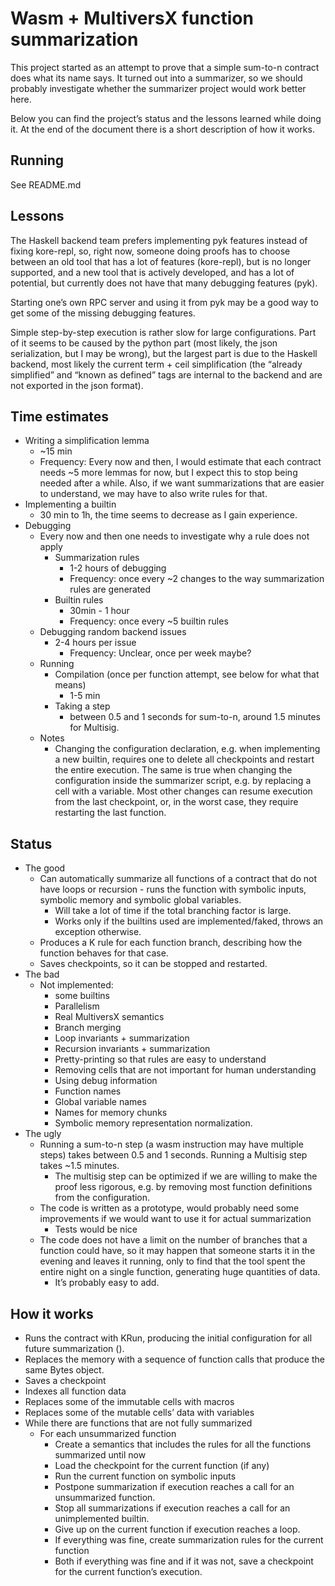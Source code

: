 # Wasm + MultiversX function summarization

This project started as an attempt to prove that a simple sum-to-n contract does
what its name says. It turned out into a summarizer, so we should probably
investigate whether the summarizer project would work better here.

Below you can find the project’s status and the lessons learned while doing it.
At the end of the document there is a short description of how it works.

## Running

See README.md

## Lessons

The Haskell backend team prefers implementing pyk features instead of fixing
kore-repl, so, right now, someone doing proofs has to choose between an old
tool that has a lot of features (kore-repl), but is no longer supported, and a
new tool that is actively developed, and has a lot of potential, but currently
does not have that many debugging features (pyk).

Starting one’s own RPC server and using it from pyk may be a good way to get
some of the missing debugging features.

Simple step-by-step execution is rather slow for large configurations.
Part of it seems to be caused by the python part (most likely, the json
serialization, but I may be wrong), but the largest part is due to the Haskell
backend, most likely the current term + ceil simplification (the
“already simplified” and “known as defined” tags are internal to the backend
and are not exported in the json format).

## Time estimates
* Writing a simplification lemma
  * ~15 min
  * Frequency: Every now and then, I would estimate that each contract needs
  ~5 more lemmas for now, but I expect this to stop being needed after a while.
  Also, if we want summarizations that are easier to understand, we may have to
  also write rules for that.
* Implementing a builtin
  * 30 min to 1h, the time seems to decrease as I gain experience.
* Debugging
  * Every now and then one needs to investigate why a rule does not apply
    * Summarization rules
      * 1-2 hours of debugging
      * Frequency: once every ~2 changes to the way summarization rules are generated
    * Builtin rules
      * 30min - 1 hour
      * Frequency: once every ~5 builtin rules
  * Debugging random backend issues
    * 2-4 hours per issue
      * Frequency: Unclear, once per week maybe?
  * Running
    * Compilation (once per function attempt, see below for what that means)
      * 1-5 min
    * Taking a step
      * between 0.5 and 1 seconds for sum-to-n, around 1.5 minutes for Multisig.
  * Notes
    * Changing the configuration declaration, e.g. when implementing a new
      builtin, requires one to delete all checkpoints and restart the entire
      execution. The same is true when changing the configuration inside the
      summarizer script, e.g. by replacing a cell with a variable.
      Most other changes can resume execution from the last checkpoint, or,
      in the worst case, they require restarting the last function.
## Status
* The good
  * Can automatically summarize all functions of a contract that do not have
    loops or recursion - runs the function with symbolic inputs, symbolic
    memory and symbolic global variables.
    * Will take a lot of time if the total branching factor is large.
    * Works only if the builtins used are implemented/faked, throws an exception otherwise.
  * Produces a K rule for each function branch, describing how the function behaves for that case.
  * Saves checkpoints, so it can be stopped and restarted.
* The bad
  * Not implemented:
    * some builtins
    * Parallelism
    * Real MultiversX semantics
    * Branch merging
    * Loop invariants + summarization
    * Recursion invariants + summarization
    * Pretty-printing so that rules are easy to understand
    * Removing cells that are not important for human understanding
    * Using debug information
    * Function names
    * Global variable names
    * Names for memory chunks
    * Symbolic memory representation normalization.
* The ugly
  * Running a sum-to-n step (a wasm instruction may have multiple steps)
    takes between 0.5 and 1 seconds. Running a Multisig step takes ~1.5 minutes.
    * The multisig step can be optimized if we are willing to make the
      proof less rigorous, e.g. by removing most function definitions from the
      configuration.
  * The code is written as a prototype, would probably need some improvements
    if we would want to use it for actual summarization
    * Tests would be nice
  * The code does not have a limit on the number of branches that a function
    could have, so it may happen that someone starts it in the evening and
    leaves it running, only to find that the tool spent the entire night on a
    single function, generating huge quantities of data.
    * It’s probably easy to add.

## How it works

* Runs the contract with KRun, producing the initial configuration for all
  future summarization ().
* Replaces the memory with a sequence of function calls that produce the same
  Bytes object.
* Saves a checkpoint
* Indexes all function data
* Replaces some of the immutable cells with macros
* Replaces some of the mutable cells’ data with variables
* While there are functions that are not fully summarized
  * For each unsummarized function
    * Create a semantics that includes the rules for all the functions
      summarized until now
    * Load the checkpoint for the current function (if any)
    * Run the current function on symbolic inputs
    * Postpone summarization if execution reaches a call for an unsummarized
      function.
    * Stop all summarizations if execution reaches a call for an unimplemented
      builtin.
    * Give up on the current function if execution reaches a loop.
    * If everything was fine, create summarization rules for the current
      function
    * Both if everything was fine and if it was not, save a checkpoint for the
      current function’s execution.
